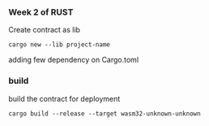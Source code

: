 ### Week 2 of RUST

Create contract as lib 
```
cargo new --lib project-name
```

adding few dependency on Cargo.toml

### build
build the contract for deployment

```
cargo build --release --target wasm32-unknown-unknown
```